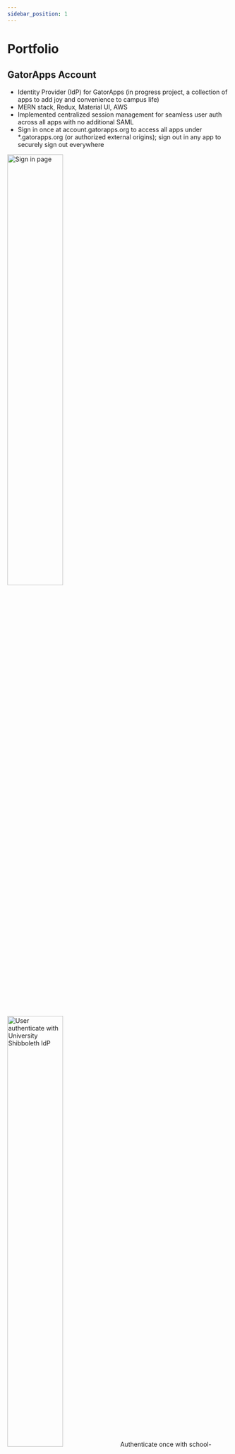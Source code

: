 ```yaml
---
sidebar_position: 1
---
```


# Portfolio

## GatorApps Account

- Identity Provider (IdP) for GatorApps (in progress project, a collection of apps to add joy and convenience to campus life)
- MERN stack, Redux, Material UI, AWS
- Implemented centralized session management for seamless user auth across all apps with no additional SAML
- Sign in once at account.gatorapps.org to access all apps under *.gatorapps.org (or authorized external origins); sign out in any app to securely sign out everywhere

<p float="left">
  <img alt="Sign in page" src="https://portfolio-lukexli-com.s3.us-east-1.amazonaws.com/img/ga_account-sign_in.jpg" width="50%" />
  <img alt="User authenticate with University Shibboleth IdP" src="https://portfolio-lukexli-com.s3.us-east-1.amazonaws.com/img/ga_account-auth_uf.jpg" width="50%" />
  Authenticate once with school-managed accounts through University Shibboleth
</p>

<p float="left">
  <img alt="Account dashboard profile section" src="https://portfolio-lukexli-com.s3.us-east-1.amazonaws.com/img/ga_account-left_menu.jpg" width="50%" />
  <img alt="Dialog" src="https://portfolio-lukexli-com.s3.us-east-1.amazonaws.com/img/ga_account-dialogue.jpg" width="50%" />
  Dynamic and adaptive rendering
</p>

<p float="left">
  <img alt="Display skeleton while loading account profile" src="https://portfolio-lukexli-com.s3.us-east-1.amazonaws.com/img/ga_account-loading_skeleton.jpg" width="50%" />
  <img alt="Handle section error" src="https://portfolio-lukexli-com.s3.us-east-1.amazonaws.com/img/ga_account-page_error.jpg" width="50%" />
  Handle transitions and errors gracefully
</p>

<p float="left">
  <img alt="Handle dialog error" src="https://portfolio-lukexli-com.s3.us-east-1.amazonaws.com/img/ga_account-dialogue_error.jpg" width="50%" />
  <img alt="Handle app error" src="https://portfolio-lukexli-com.s3.us-east-1.amazonaws.com/img/ga_account-app_error.jpg" width="50%" /> 
</p>


## Mininfinity Portal
:::tip Latest production version
[https://portal.mininfinity.org.cn](https://portal.mininfinity.org.cn)
:::
- Volunteer admission and CMS portal for the Mininfinity Education Program and Foundation

<p float="left">
  <img alt="Homepage" src="https://portfolio-lukexli-com.s3.us-east-1.amazonaws.com/img/mfportal-homepage.jpg" width="50%" />
  <img alt="Sign in page" src="https://portfolio-lukexli-com.s3.us-east-1.amazonaws.com/img/mfportal-login_form.jpg" width="50%" /> 
</p>

<p float="left">
  <img alt="Common Applicant Profile section" src="https://portfolio-lukexli-com.s3.us-east-1.amazonaws.com/img/mfportal-common.jpg" width="50%" />
  <img alt="Supplemental essay for new applicants" src="https://portfolio-lukexli-com.s3.us-east-1.amazonaws.com/img/mfportal-new_applicant_essay.jpg" width="50%" />
  Fill out Common Applicant Profile section once to apply to all programs
</p>

<p float="left">
  <img alt="Application complete" src="https://portfolio-lukexli-com.s3.us-east-1.amazonaws.com/img/mfportal-app_complete.jpg" width="50%" />
  <img alt="Applicant receives interview invitation" src="https://portfolio-lukexli-com.s3.us-east-1.amazonaws.com/img/mfportal-interview.jpg" width="50%" />
  Applicant-side interview and decision release flows
</p>

<p float="left">
  <img alt="Decision letter" src="https://portfolio-lukexli-com.s3.us-east-1.amazonaws.com/img/mfportal-decision_letter.jpg" width="50%" />
  <img alt="Email communications" src="https://portfolio-lukexli-com.s3.us-east-1.amazonaws.com/img/mfportal-email.jpg" width="50%" />
</p>

<p float="left">
  <img alt="Decision letter" src="https://portfolio-lukexli-com.s3.us-east-1.amazonaws.com/img/mfportal-review_screening.jpg" width="50%" />
  <img alt="Email communications" src="https://portfolio-lukexli-com.s3.us-east-1.amazonaws.com/img/mfportal-review_immersive.jpg" width="50%" />
  Admission officer-side review flows
</p>

<p float="left">
  <img alt="Decision letter" src="https://portfolio-lukexli-com.s3.us-east-1.amazonaws.com/img/mfportal-sso.jpg" width="50%" />
  <img alt="Email communications" src="https://portfolio-lukexli-com.s3.us-east-1.amazonaws.com/img/mfportal-mfa.jpg" width="50%" />
  Staff members sign in with existing enterprise accounts (one-tap on registered devices); admins must complete 2FA
</p>



## Florida Resource Map (FRM)


## Luke's Labs and Sandboxes
